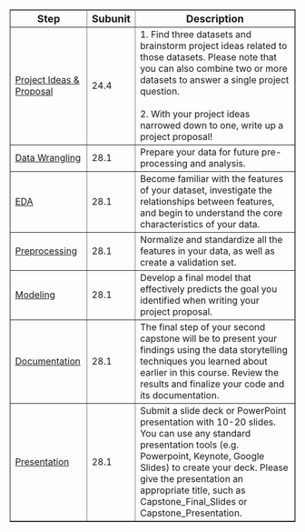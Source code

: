 <body>

<table border="1">
  <tr>
    <th><font size="4"><b>Step</b></font></th>
    <th><font size="4"><b>Subunit</b></font></th>
    <th><font size="4"><b>Description</b></font></th>
  </tr>
  <tr>
    <td><a href="#">Project Ideas & Proposal</a></td>
    <td>24.4</td>
    <td>1. Find three datasets and brainstorm project ideas related to those datasets. Please note that you can also combine two or more datasets to answer a single project question.<br><br>
    2. With your project ideas narrowed down to one, write up a project proposal! </td>
  </tr>
  <tr>
    <td><a href="#">Data Wrangling</a></td>
    <td>28.1</td>
    <td>Prepare your data for future pre-processing and analysis.</td>
  </tr>
  <tr>
    <td><a href="#">EDA</a></td>
    <td>28.1</td>
    <td>Become familiar with the features of your dataset, investigate the relationships between features, and begin to understand the core characteristics of your data.</td>
  </tr>
  <tr>
    <td><a href="#">Preprocessing</a></td>
    <td>28.1</td>
    <td>Normalize and standardize all the features in your data, as well as create a validation set.</td>
  </tr>
  <tr>
    <td><a href="#">Modeling</a></td>
    <td>28.1</td>
    <td>Develop a final model that effectively predicts the goal you identified when writing your project proposal.</td>
  </tr>
  <tr>
    <td><a href="#">Documentation</a></td>
    <td>28.1</td>
    <td>The final step of your second capstone will be to present your findings using the data storytelling techniques you learned about earlier in this course. Review the results and finalize your code and its documentation.</td>
  </tr>
  <tr>
    <td><a href="#">Presentation</a></td>
    <td>28.1</td>
    <td>Submit a slide deck or PowerPoint presentation with 10-20 slides. You can use any standard presentation tools (e.g. Powerpoint, Keynote, Google Slides) to create your deck. Please give the presentation an appropriate title, such as Capstone_Final_Slides or Capstone_Presentation.</td>
  </tr>
</table>

</body>
</html>
